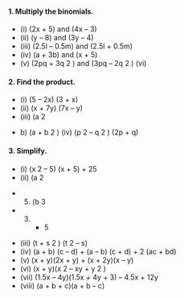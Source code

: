
#### 1. Multiply the binomials.
* (i) (2x + 5) and (4x – 3) 
* (ii) (y – 8) and (3y – 4)
* (iii) (2.5l – 0.5m) and (2.5l + 0.5m) 
* (iv) (a + 3b) and (x + 5)
* (v) (2pq + 3q
2
) and (3pq – 2q
2
)
(vi)
#### 2. Find the product.
* (i) (5 – 2x) (3 + x) 
* (ii) (x + 7y) (7x – y)
* (iii) (a
2
 + b) (a + b
2
) (iv) (p
2
 – q
2
) (2p + q)
#### 3. Simplify.
* (i) (x
2
 – 5) (x + 5) + 25 
* (ii) (a
2
 + 5) (b
3
 + 3) + 5
* (iii) (t + s
2
) (t
2
 – s)
* (iv) (a + b) (c – d) + (a – b) (c + d) + 2 (ac + bd)
* (v) (x + y)(2x + y) + (x + 2y)(x – y) 
* (vi) (x + y)(x
2
 – xy + y
2
)
* (vii) (1.5x – 4y)(1.5x + 4y + 3) – 4.5x + 12y
* (viii) (a + b + c)(a + b – c)
